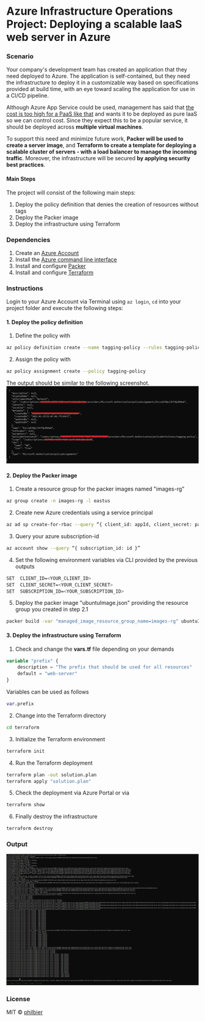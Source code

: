 # Azure Infrastructure Operations Project: Deploying a scalable IaaS web server in Azure

### Scenario
Your company's development team has created an application that they need deployed to Azure. The application is self-contained, but they need the infrastructure to deploy it in a customizable way based on specifications provided at build time, with an eye toward scaling the application for use in a CI/CD pipeline.

Although Azure App Service could be used, management has said that <u>the cost is too high for a PaaS like that</u> and wants it to be deployed as pure IaaS so we can control cost. Since they expect this to be a popular service, it should be deployed across <b>multiple virtual machines</b>.

To support this need and minimize future work, <b> Packer will be used to create a server image</b>, and <b>Terraform to create a template for deploying a scalable cluster of servers - with a load balancer to manage the incoming traffic</b>. Moreover, the infrastructure will be secured <b>by applying security best practices</b>.

#### Main Steps
The project will consist of the following main steps:

1. Deploy the policy definition that denies the creation of resources without tags
2. Deploy the Packer image
3. Deploy the infrastructure using Terraform

### Dependencies
1. Create an [Azure Account](https://portal.azure.com) 
2. Install the [Azure command line interface](https://docs.microsoft.com/en-us/cli/azure/install-azure-cli?view=azure-cli-latest)
3. Install and configure [Packer](https://www.packer.io/downloads)
4. Install and configure [Terraform](https://www.terraform.io/downloads.html)

### Instructions

Login to your Azure Account via Terminal using `az login`, `cd` into your project folder and execute the following steps:

#### 1. Deploy the policy definition

1. Define the policy with  
```bash
az policy definition create --name tagging-policy --rules tagging-policy.rules.json
```  

2. Assign the policy with
```bash  
az policy assignment create --policy tagging-policy
```

The output should be similar to the following screenshot.  
![Tagging-Policy](./tagging-policy.PNG)

#### 2. Deploy the Packer image
1. Create a resource group for the packer images named "images-rg" 
```bash 
az group create -n images-rg -l eastus
```

2. Create new Azure credentials using a service principal
```bash 
az ad sp create-for-rbac --query “{ client_id: appId, client_secret: password, tenant_id: tenant }”
```  

3. Query your azure subscription-id
```bash
az account show --query “{ subscription_id: id }”
```

4. Set the following environment variables via CLI provided by the previous outputs
```bash  
SET  CLIENT_ID=<YOUR_CLIENT_ID>    
SET  CLIENT_SECRET=<YOUR_CLIENT_SECRET>     
SET  SUBSCRIPTION_ID=<YOUR_SUBSCRIPTION_ID>
```

5. Deploy the packer image "ubuntuImage.json" providing the resource group you created in step 2.1  
```bash
packer build -var "managed_image_resource_group_name=images-rg" ubuntuImage.json
```  

#### 3. Deploy the infrastructure using Terraform
1. Check and change the **vars.tf** file depending on your demands
```tf
variable "prefix" {
    description = "The prefix that should be used for all resources"
    default = "web-server"
}
```

Variables can be used as follows
```tf
var.prefix
```
2. Change into the Terraform directory
```bash
cd terraform
```

3. Initialize the Terraform environment
```bash
terraform init
```
4. Run the Terraform deployment
```bash
terraform plan -out solution.plan
terraform apply "solution.plan"
```

5. Check the deployment via Azure Portal or via
```bash
terraform show
```

6. Finally destroy the infrastructure
```bash
terraform destroy
``` 
### Output
![Terraform Output](./tf_output.PNG)

### License
MIT © [philbier]()